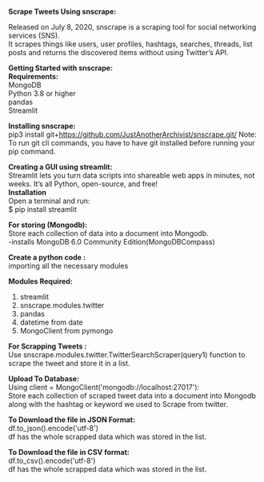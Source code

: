 **Scrape Tweets Using snscrape:**

Released on July 8, 2020, snscrape is a scraping tool for social networking services (SNS).\
It scrapes things like users, user profiles, hashtags, searches, threads, list posts and returns the discovered items without using Twitter’s API.

**Getting Started with snscrape:**\
**Requirements:**\
MongoDB\
Python 3.8 or higher\
pandas\
Streamlit


**Installing snscrape:**\
pip3 install git+https://github.com/JustAnotherArchivist/snscrape.git/
Note: To run git cli commands, you have to have git installed before running your pip command.

**Creating a GUI using streamlit:**\
Streamlit lets you turn data scripts into shareable web apps in minutes, not weeks. It’s all Python, open-source, and free!\
**Installation**\
Open a terminal and run:\
$ pip install streamlit

**For storing (Mongodb):**\
Store each collection of data into a document into Mongodb.\
 -installs MongoDB 6.0 Community Edition(MongoDBCompass)

**Create a python code :**\
importing all the necessary modules

**Modules Required:**
1) streamlit
2) snscrape.modules.twitter
3) pandas
4) datetime from date
5) MongoClient from pymongo


**For Scrapping Tweets :**\
Use snscrape.modules.twitter.TwitterSearchScraper(query1) function to scrape the tweet and store it in a list.

**Upload To Database:**\
 Using  client = MongoClient('mongodb://localhost:27017'):\
Store each collection of scraped tweet data into a document into Mongodb along with the hashtag or keyword we used to Scrape from twitter.

**To Download the file in JSON Format:**\
df.to_json().encode('utf-8')\
df has the whole scrapped data which was stored in the list.

**To Download the file in CSV format:**\
df.to_csv().encode('utf-8')\
df has the whole scrapped data which was stored in the list.


